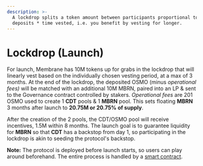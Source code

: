 ```yaml
---
description: >-
  A lockdrop splits a token amount between participants proportional to their
  deposits * time vested, i.e. you benefit by vesting for longer.
---
```


# Lockdrop (Launch)

For launch, Membrane has 10M tokens up for grabs in the lockdrop that will linearly vest based on the individually chosen vesting period, at a max of 3 months. At the end of the lockdrop, the deposited OSMO (minus _operational fees)_ will be matched with an additional 10M MBRN, paired into an LP & sent to the Governance contract controlled by stakers. _Operational fees_ are 201 OSMO used to create 1 **CDT** pools & 1 **MBRN** pool. This sets floating **MBRN** 3 months after launch to **20.75M or 20.75% of supply**.

After the creation of the 2 pools, the CDT/OSMO pool will receive incentives, 1.5M within 8 months. The launch goal is to guarantee liquidity for **MBRN** so that **CDT** has a backstop from day 1, so participating in the lockdrop is akin to seeding the protocol's backstop.

**Note:** The protocol is deployed before launch starts, so users can play around beforehand. The entire process is handled by a [smart contract](https://github.com/MembraneFinance/membrane-core/tree/main/contracts/launch).
